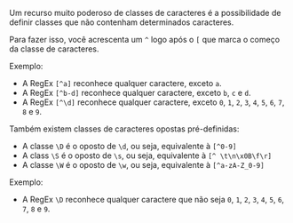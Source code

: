 Um recurso muito poderoso de classes de caracteres é a possibilidade de definir classes 
que não contenham determinados caracteres.

Para fazer isso, você acrescenta um `^` logo após o `[` que marca o 
começo da classe de caracteres.

Exemplo:
* A RegEx `[^a]` reconhece qualquer caractere, exceto `a`.
* A RegEx `[^b-d]` reconhece qualquer caractere, exceto `b`, `c` e `d`.
* A RegEx `[^\d]` reconhece qualquer caractere, exceto `0`, `1`, `2`, `3`, `4`, `5`, `6`, `7`, `8` e `9`.   

Também existem classes de caracteres opostas pré-definidas:
* A classe `\D` é o oposto de `\d`, ou seja, equivalente à `[^0-9]`
* A class `\S` é o oposto de `\s`, ou seja, equivalente à `[^ \t\n\x0B\f\r]`
* A classe `\W` é o oposto de `\w`, ou seja, equivalente à `[^a-zA-Z_0-9]`

Exemplo:
* A RegEx `\D` reconhece qualquer caractere que não seja `0`, `1`, `2`, `3`, `4`, `5`, `6`, `7`, `8` e `9`.
	